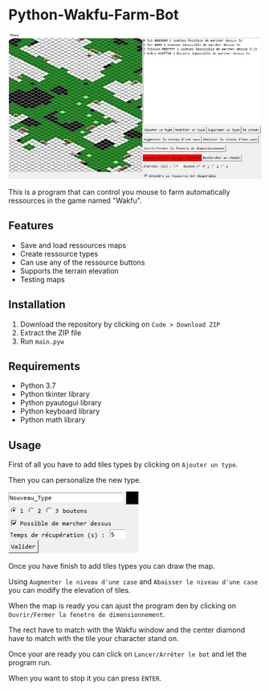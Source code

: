 # Python-Wakfu-Farm-Bot
![Preview image](./preview/preview.jpg)

This is a program that can control you mouse to farm automatically ressources in the game named "Wakfu".
## Features
- Save and load ressources maps
- Create ressource types
- Can use any of the ressource buttons
- Supports the terrain elevation
- Testing maps
## Installation
1. Download the repository by clicking on `Code > Download ZIP`
2. Extract the ZIP file
3. Run `main.pyw`
## Requirements
- Python 3.7
- Python tkinter library
- Python pyautogui library
- Python keyboard library
- Python math library
## Usage
First of all you have to add tiles types by clicking on `Ajouter un type`.

Then you can personalize the new type.

![New type window](./preview/images/1.jpg)

Once you have finish to add tiles types you can draw the map.

Using `Augmenter le niveau d'une case` and `Abaisser le niveau d'une case` you can modify the elevation of tiles.

When the map is ready you can ajust the program den by clicking on `Ouvrir/Fermer la fenetre de dimensionnement`.

The rect have to match with the Wakfu window and the center diamond have to match with the tile your character stand on.

Once your are ready you can click on `Lancer/Arrêter le bot` and let the program run.

When you want to stop it you can press `ENTER`.